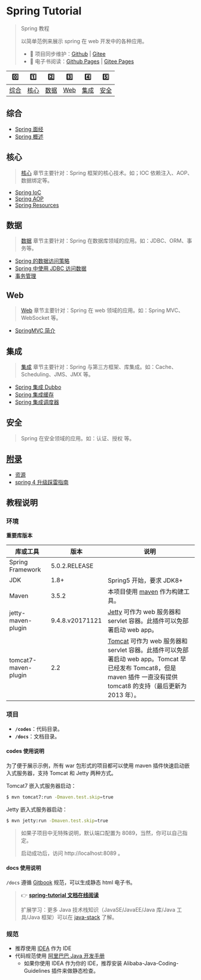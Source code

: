 # Spring Tutorial

> Spring 教程
>
> 以简单范例来展示 spring 在 web 开发中的各种应用。
>
> - 🔁 项目同步维护：[Github](https://github.com/dunwu/spring-tutorial/) | [Gitee](https://gitee.com/turnon/spring-tutorial/)
> - 📖 电子书阅读：[Github Pages](https://dunwu.github.io/spring-tutorial/) | [Gitee Pages](http://turnon.gitee.io/spring-tutorial/)

|      0️⃣      |      1️⃣      |      2️⃣      |     3️⃣     |      4️⃣      |      5️⃣      |
| :-----------: | :-----------: | :-----------: | :---------: | :-----------: | :-----------: |
| [综合](#综合) | [核心](#核心) | [数据](#数据) | [Web](#Web) | [集成](#集成) | [安全](#安全) |

## 综合

- [Spring 面经](docs/spring-interview.md)
- [Spring 概述](docs/spring-overview.md)

## 核心

> [核心](docs/core/README.md) 章节主要针对：Spring 框架的核心技术。如；IOC 依赖注入、AOP、数据绑定等。

- [Spring IoC](docs/core/ioc.md)
- [Spring AOP](docs/core/aop.md)
- [Spring Resources](docs/core/spring-and-resources.md)

## 数据

> [数据](docs/data/README.md) 章节主要针对：Spring 在数据库领域的应用。如：JDBC、ORM、事务等。

- [Spring 的数据访问策略](docs/data/data-access-in-spring.md)
- [Spring 中使用 JDBC 访问数据](docs/data/spring-and-jdbc.md)
- [事务管理](docs/data/transaction.md)

## Web

> [Web](docs/web/README.md) 章节主要针对：Spring 在 web 领域的应用。如：Spring MVC、WebSocket 等。

- [SpringMVC 简介](docs/web/spring-mvc-introduction.md)

## 集成

> [集成](docs/integration/README.md) 章节主要针对：Spring 与第三方框架、库集成。如：Cache、Scheduling、JMS、JMX 等。

- [Spring 集成 Dubbo](docs/integration/spring-and-dubbo.md)
- [Spring 集成缓存](docs/integration/spring-and-cache.md)
- [Spring 集成调度器](docs/integration/spring-and-scheduler.md)

## 安全

> Spring 在安全领域的应用。如：认证、授权 等。

## [附录](docs/appendix/README.md)

- [资源](docs/appendix/resources.md)
- [spring 4 升级踩雷指南](docs/appendix/spring4-upgrade.md)

## 教程说明

### 环境

**重要库版本**

| 库或工具             | 版本            | 说明                                                                                                                                                                                                          |
| -------------------- | --------------- | ------------------------------------------------------------------------------------------------------------------------------------------------------------------------------------------------------------- |
| Spring Framework     | 5.0.2.RELEASE   |                                                                                                                                                                                                               |
| JDK                  | 1.8+            | Spring5 开始，要求 JDK8+                                                                                                                                                                                      |
| Maven                | 3.5.2           | 本项目使用 [maven](https://maven.apache.org/index.html) 作为构建工具。                                                                                                                                        |
| jetty-maven-plugin   | 9.4.8.v20171121 | [Jetty](http://www.eclipse.org/jetty/) 可作为 web 服务器和 servlet 容器。此插件可以免部署启动 web app。                                                                                                       |
| tomcat7-maven-plugin | 2.2             | [Tomcat](https://tomcat.apache.org/index.html) 可作为 web 服务器和 servlet 容器。此插件可以免部署启动 web app。Tomcat 早已经发布 Tomcat8，但是 maven 插件 一直没有提供 tomcat8 的支持（最后更新为 2013 年）。 |

### 项目

- **`/codes`**：代码目录。
- **`/docs`**：文档目录。

#### codes 使用说明

为了便于展示示例，所有 war 包形式的项目都可以使用 maven 插件快速启动嵌入式服务器，支持 Tomcat 和 Jetty 两种方式。

Tomcat7 嵌入式服务器启动：

```bash
$ mvn tomcat7:run -Dmaven.test.skip=true
```

Jetty 嵌入式服务器启动：

```bash
$ mvn jetty:run -Dmaven.test.skip=true
```

> 如果子项目中无特殊说明，默认端口配置为 8089，当然，你可以自己指定。
>
> 启动成功后，访问 http://localhost:8089 。

#### docs 使用说明

`/docs` 遵循 [Gitbook](https://github.com/GitbookIO/gitbook) 规范，可以生成静态 html 电子书。

> :point_right: [**spring-tutorial 文档在线阅读**](https://dunwu.github.io/spring-tutorial/)
>
> 扩展学习：更多 Java 技术栈知识（JavaSE/JavaEE/Java 库/Java 工具/Java 框架）可以在 [java-stack](https://github.com/dunwu/java-stack) 了解。

### 规范

- 推荐使用 [IDEA](https://www.jetbrains.com/idea/) 作为 IDE
- 代码规范使用 [阿里巴巴 Java 开发手册](https://github.com/alibaba/p3c)
  - 如果你使用 IDEA 作为你的 IDE，推荐安装 Alibaba-Java-Coding-Guidelines 插件来做静态检查。
